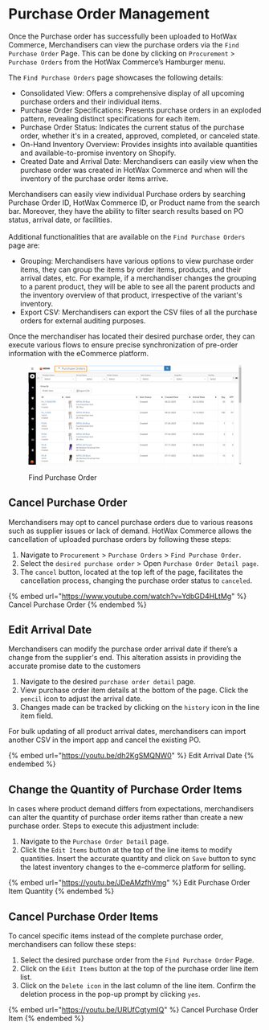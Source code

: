 # Purchase Order Management

Once the Purchase order has successfully been uploaded to HotWax Commerce, Merchandisers can view the purchase orders via the `Find Purchase Order` Page. This can be done by clicking on `Procurement` > `Purchase Orders` from the HotWax Commerce’s Hamburger menu.

The `Find Purchase Orders` page showcases the following details:

* Consolidated View: Offers a comprehensive display of all upcoming purchase orders and their individual items.
* Purchase Order Specifications: Presents purchase orders in an exploded pattern, revealing distinct specifications for each item.
* Purchase Order Status: Indicates the current status of the purchase order, whether it's in a created, approved, completed, or canceled state.
* On-Hand Inventory Overview: Provides insights into available quantities and available-to-promise inventory on Shopify.
* Created Date and Arrival Date: Merchandisers can easily view when the purchase order was created in HotWax Commerce and when will the inventory of the purchase order items arrive.

Merchandisers can easily view individual Purchase orders by searching Purchase Order ID, HotWax Commerce ID, or Product name from the search bar. Moreover, they have the ability to filter search results based on PO status, arrival date, or facilities.\
\
Additional functionalities that are available on the `Find Purchase Orders` page are:

* Grouping: Merchandisers have various options to view purchase order items, they can group the items by order items, products, and their arrival dates, etc. For example, if a merchandiser changes the grouping to a parent product, they will be able to see all the parent products and the inventory overview of that product, irrespective of the variant's inventory.
* Export CSV: Merchandisers can export the CSV files of all the purchase orders for external auditing purposes.

Once the merchandiser has located their desired purchase order, they can execute various flows to ensure precise synchronization of pre-order information with the eCommerce platform.

<figure><img src="../.gitbook/assets/Purchase Order Page.png" alt=""><figcaption><p>Find Purchase Order</p></figcaption></figure>

## Cancel Purchase Order

Merchandisers may opt to cancel purchase orders due to various reasons such as supplier issues or lack of demand. HotWax Commerce allows the cancellation of uploaded purchase orders by following these steps:

1. Navigate to `Procurement` > `Purchase Orders` > `Find Purchase Order`.
2. Select the `desired purchase order` > Open `Purchase Order Detail page`.
3. The `cancel` button, located at the top left of the page, facilitates the cancellation process, changing the purchase order status to `canceled`.

{% embed url="https://www.youtube.com/watch?v=YdbGD4HLtMg" %}
Cancel Purchase Order
{% endembed %}

## Edit Arrival Date

Merchandisers can modify the purchase order arrival date if there’s a change from the supplier's end. This alteration assists in providing the accurate promise date to the customers

1. Navigate to the desired `purchase order detail` page.
2. View purchase order item details at the bottom of the page. Click the `pencil` icon to adjust the arrival date.
3. Changes made can be tracked by clicking on the `history` icon in the line item field.

For bulk updating of all product arrival dates, merchandisers can import another CSV in the import app and cancel the existing PO.

{% embed url="https://youtu.be/dh2KgSMQNW0" %}
Edit Arrival Date
{% endembed %}

## Change the Quantity of Purchase Order Items

In cases where product demand differs from expectations, merchandisers can alter the quantity of purchase order items rather than create a new purchase order. Steps to execute this adjustment include:

1. Navigate to the `Purchase Order Detail` page.
2. Click the `Edit Items` button at the top of the line items to modify quantities. Insert the accurate quantity and click on `Save` button to sync the latest inventory changes to the e-commerce platform for selling.

{% embed url="https://youtu.be/JDeAMzfhVmg" %}
Edit Purchase Order Item Quantity
{% endembed %}

## Cancel Purchase Order Items

To cancel specific items instead of the complete purchase order, merchandisers can follow these steps:

1. Select the desired purchase order from the `Find Purchase Order` Page.
2. Click on the `Edit Items` button at the top of the purchase order line item list.
3. Click on the `Delete icon` in the last column of the line item. Confirm the deletion process in the pop-up prompt by clicking `yes`.

{% embed url="https://youtu.be/URUfCgtymIQ" %}
Cancel Purchase Order Item
{% endembed %}

